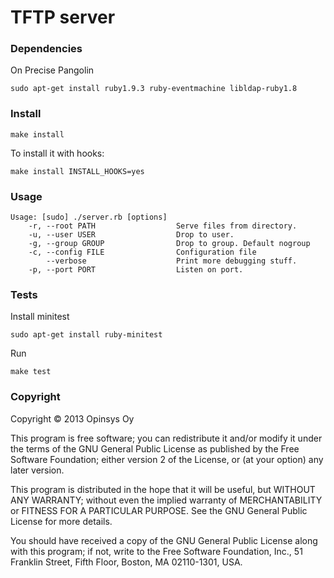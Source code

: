 # TFTP server

### Dependencies

On Precise Pangolin

    sudo apt-get install ruby1.9.3 ruby-eventmachine libldap-ruby1.8

### Install

    make install

To install it with hooks:

    make install INSTALL_HOOKS=yes

### Usage

    Usage: [sudo] ./server.rb [options]
        -r, --root PATH                  Serve files from directory.
        -u, --user USER                  Drop to user.
        -g, --group GROUP                Drop to group. Default nogroup
        -c, --config FILE                Configuration file
            --verbose                    Print more debugging stuff.
        -p, --port PORT                  Listen on port.


### Tests

Install minitest

    sudo apt-get install ruby-minitest

Run

    make test

### Copyright

Copyright © 2013 Opinsys Oy

This program is free software; you can redistribute it and/or modify it
under the terms of the GNU General Public License as published by the
Free Software Foundation; either version 2 of the License, or (at your
option) any later version.

This program is distributed in the hope that it will be useful, but
WITHOUT ANY WARRANTY; without even the implied warranty of
MERCHANTABILITY or FITNESS FOR A PARTICULAR PURPOSE. See the GNU General
Public License for more details.

You should have received a copy of the GNU General Public License along
with this program; if not, write to the Free Software Foundation, Inc.,
51 Franklin Street, Fifth Floor, Boston, MA 02110-1301, USA.
